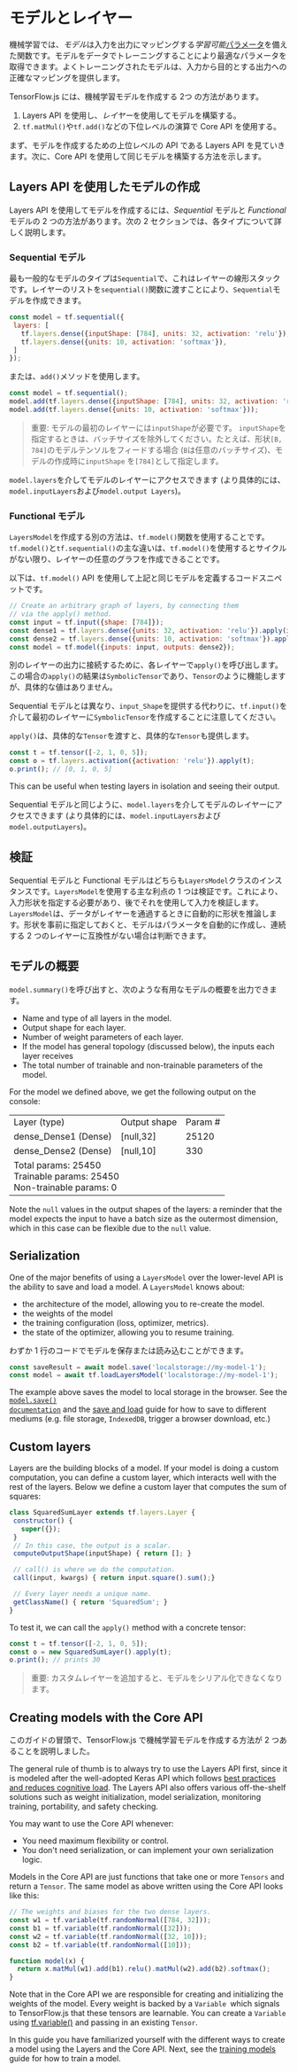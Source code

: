 # モデルとレイヤー

機械学習では、*モデル*は入力を出力にマッピングする*学習可能*[パラメータ](https://developers.google.com/machine-learning/glossary/#parameter)を備えた関数です。モデルをデータでトレーニングすることにより最適なパラメータを取得できます。よくトレーニングされたモデルは、入力から目的とする出力への正確なマッピングを提供します。

TensorFlow.js には、機械学習モデルを作成する 2つ の方法があります。

1. Layers API を使用し、*レイヤー*を使用してモデルを構築する。
2. `tf.matMul()`や`tf.add()`などの下位レベルの演算で Core API を使用する。

まず、モデルを作成するための上位レベルの API である Layers API を見ていきます。次に、Core API を使用して同じモデルを構築する方法を示します。

## Layers API を使用したモデルの作成

Layers API を使用してモデルを作成するには、*Sequential* モデルと *Functional* モデルの 2 つの方法があります。次の 2 セクションでは、各タイプについて詳しく説明します。

### Sequential モデル

最も一般的なモデルのタイプは<code>Sequential</code>で、これはレイヤーの線形スタックです。レイヤーのリストを<code>sequential()</code>関数に渡すことにより、<code>Sequential</code>モデルを作成できます。

```js
const model = tf.sequential({
 layers: [
   tf.layers.dense({inputShape: [784], units: 32, activation: 'relu'}),
   tf.layers.dense({units: 10, activation: 'softmax'}),
 ]
});
```

または、`add()`メソッドを使用します。

```js
const model = tf.sequential();
model.add(tf.layers.dense({inputShape: [784], units: 32, activation: 'relu'}));
model.add(tf.layers.dense({units: 10, activation: 'softmax'}));
```

> 重要: モデルの最初のレイヤーには`inputShape`が必要です。 `inputShape`を指定するときは、バッチサイズを除外してください。たとえば、形状`[B, 784]`のモデルテンソルをフィードする場合 (`B`は任意のバッチサイズ)、モデルの作成時に`inputShape` を`[784]`として指定します。

`model.layers`を介してモデルのレイヤーにアクセスできます (より具体的には、`model.inputLayers`および`model.output Layers`)。

### Functional モデル

`LayersModel`を作成する別の方法は、`tf.model()`関数を使用することです。`tf.model()`と`tf.sequential()`の主な違いは、`tf.model()`を使用するとサイクルがない限り、レイヤーの任意のグラフを作成できることです。

以下は、`tf.model()` API を使用して上記と同じモデルを定義するコードスニペットです。

```js
// Create an arbitrary graph of layers, by connecting them
// via the apply() method.
const input = tf.input({shape: [784]});
const dense1 = tf.layers.dense({units: 32, activation: 'relu'}).apply(input);
const dense2 = tf.layers.dense({units: 10, activation: 'softmax'}).apply(dense1);
const model = tf.model({inputs: input, outputs: dense2});
```

別のレイヤーの出力に接続するために、各レイヤーで`apply()`を呼び出します。この場合の`apply()`の結果は`SymbolicTensor`であり、`Tensor`のように機能しますが、具体的な値はありません。

Sequential モデルとは異なり、`input_Shape`を提供する代わりに、`tf.input()`を介して最初のレイヤーに`SymbolicTensor`を作成することに注意してください。

`apply()`は、具体的な`Tensor`を渡すと、具体的な`Tensor`も提供します。

```js
const t = tf.tensor([-2, 1, 0, 5]);
const o = tf.layers.activation({activation: 'relu'}).apply(t);
o.print(); // [0, 1, 0, 5]
```

This can be useful when testing layers in isolation and seeing their output.

Sequential モデルと同じように、`model.layers`を介してモデルのレイヤーにアクセスできます (より具体的には、`model.inputLayers`および`model.outputLayers`)。

## 検証

Sequential モデルと Functional モデルはどちらも`LayersModel`クラスのインスタンスです。`LayersModel`を使用する主な利点の 1 つは検証です。これにより、入力形状を指定する必要があり、後でそれを使用して入力を検証します。`LayersModel`は、データがレイヤーを通過するときに自動的に形状を推論します。形状を事前に指定しておくと、モデルはパラメータを自動的に作成し、連続する 2 つのレイヤーに互換性がない場合は判断できます。

## モデルの概要

`model.summary()`を呼び出すと、次のような有用なモデルの概要を出力できます。

- Name and type of all layers in the model.
- Output shape for each layer.
- Number of weight parameters of each layer.
- If the model has general topology (discussed below), the inputs each layer receives
- The total number of trainable and non-trainable parameters of the model.

For the model we defined above, we get the following output on the console:

<table>
  <tr>
   <td>Layer (type)    </td>
   <td>Output shape    </td>
   <td>Param #    </td>
  </tr>
  <tr>
   <td>dense_Dense1 (Dense)    </td>
   <td>[null,32]    </td>
   <td>25120    </td>
  </tr>
  <tr>
   <td>dense_Dense2 (Dense)    </td>
   <td>[null,10]    </td>
   <td>330    </td>
  </tr>
  <tr>
   <td colspan="3">Total params: 25450<br>Trainable params: 25450<br> Non-trainable params: 0    </td>
  </tr>
</table>

Note the `null` values in the output shapes of the layers: a reminder that the model expects the input to have a batch size as the outermost dimension, which in this case can be flexible due to the `null` value.

## Serialization

One of the major benefits of using a `LayersModel` over the lower-level API is the ability to save and load a model. A `LayersModel` knows about:

- the architecture of the model, allowing you to re-create the model.
- the weights of the model
- the training configuration (loss, optimizer, metrics).
- the state of the optimizer, allowing you to resume training.

わずか 1 行のコードでモデルを保存または読み込むことができます。

```js
const saveResult = await model.save('localstorage://my-model-1');
const model = await tf.loadLayersModel('localstorage://my-model-1');
```

The example above saves the model to local storage in the browser. See the <code><a href="https://js.tensorflow.org/api/latest/#tf.Model.save">model.save() documentation</a></code> and the [save and load](save_load.md) guide for how to save to different mediums (e.g. file storage, <code>IndexedDB</code>, trigger a browser download, etc.)

## Custom layers

Layers are the building blocks of a model. If your model is doing a custom computation, you can define a custom layer, which interacts well with the rest of the layers. Below we define a custom layer that computes the sum of squares:

```js
class SquaredSumLayer extends tf.layers.Layer {
 constructor() {
   super({});
 }
 // In this case, the output is a scalar.
 computeOutputShape(inputShape) { return []; }

 // call() is where we do the computation.
 call(input, kwargs) { return input.square().sum();}

 // Every layer needs a unique name.
 getClassName() { return 'SquaredSum'; }
}
```

To test it, we can call the `apply()` method with a concrete tensor:

```js
const t = tf.tensor([-2, 1, 0, 5]);
const o = new SquaredSumLayer().apply(t);
o.print(); // prints 30
```

> 重要: カスタムレイヤーを追加すると、モデルをシリアル化できなくなります。

## Creating models with the Core API

このガイドの冒頭で、TensorFlow.js で機械学習モデルを作成する方法が 2 つあることを説明しました。

The general rule of thumb is to always try to use the Layers API first, since it is modeled after the well-adopted Keras API which follows [best practices and reduces cognitive load](https://keras.io/why-use-keras/). The Layers API also offers various off-the-shelf solutions such as weight initialization, model serialization, monitoring training, portability, and safety checking.

You may want to use the Core API whenever:

- You need maximum flexibility or control.
- You don't need serialization, or can implement your own serialization logic.

Models in the Core API are just functions that take one or more `Tensors` and return a `Tensor`. The same model as above written using the Core API looks like this:

```js
// The weights and biases for the two dense layers.
const w1 = tf.variable(tf.randomNormal([784, 32]));
const b1 = tf.variable(tf.randomNormal([32]));
const w2 = tf.variable(tf.randomNormal([32, 10]));
const b2 = tf.variable(tf.randomNormal([10]));

function model(x) {
  return x.matMul(w1).add(b1).relu().matMul(w2).add(b2).softmax();
}
```

Note that in the Core API we are responsible for creating and initializing the weights of the model. Every weight is backed by a `Variable `which signals to TensorFlow.js that these tensors are learnable. You can create a `Variable` using [tf.variable()](https://js.tensorflow.org/api/latest/#variable) and passing in an existing `Tensor`.

In this guide you have familiarized yourself with the different ways to create a model using the Layers and the Core API. Next, see the [training models](train_models.md) guide for how to train a model.
